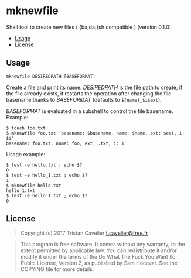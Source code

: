 mknewfile
=========

Shell tool to create new files ( {ba,da,}sh compatible ) (version 0.1.0)

- [Usage](#usage)
- [License](#license)


Usage
-----

    mknewfile DESIREDPATH [BASEFORMAT]

Create a file and print its name. *DESIREDPATH* is the file path to create, if the
file already exists, it restarts the operation after changing the file basename
thanks to *BASEFORMAT* (defaults to `${name}_$i$ext`).

*BASEFORMAT* is evaluated in a subshell to control the file basename.
Example:

    $ touch foo.txt
    $ mknewfile foo.txt 'basename: $basename, name: $name, ext: $ext, i: $i'
    basename: foo.txt, name: foo, ext: .txt, i: 1

Usage example:

    $ test -e hello.txt ; echo $?
    0
    $ test -e hello_1.txt ; echo $?
    1
    $ mknewfile hello.txt
    hello_1.txt
    $ test -e hello_1.txt ; echo $?
    0


License
-------

> Copyright (c) 2017 Tristan Cavelier <t.cavelier@free.fr>

> This program is free software. It comes without any warranty, to
> the extent permitted by applicable law. You can redistribute it
> and/or modify it under the terms of the Do What The Fuck You Want
> To Public License, Version 2, as published by Sam Hocevar. See
> the COPYING file for more details.
